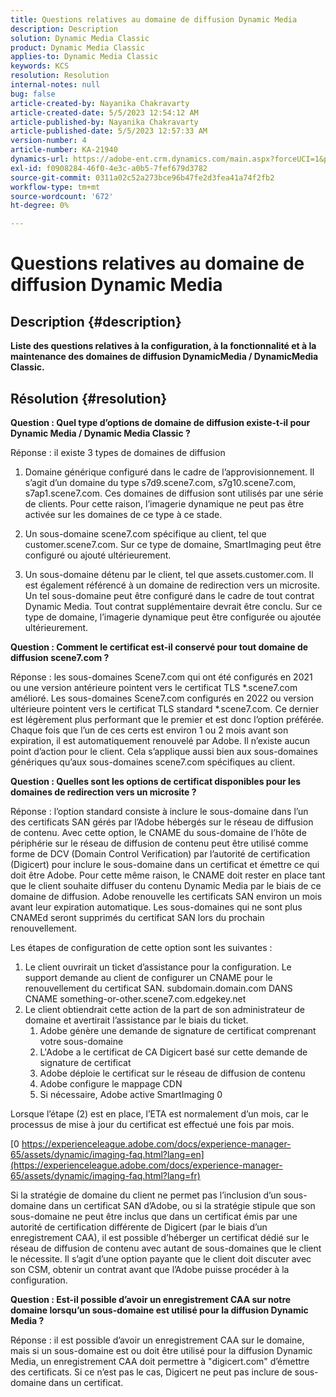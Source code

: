 ```yaml
---
title: Questions relatives au domaine de diffusion Dynamic Media
description: Description
solution: Dynamic Media Classic
product: Dynamic Media Classic
applies-to: Dynamic Media Classic
keywords: KCS
resolution: Resolution
internal-notes: null
bug: false
article-created-by: Nayanika Chakravarty
article-created-date: 5/5/2023 12:54:12 AM
article-published-by: Nayanika Chakravarty
article-published-date: 5/5/2023 12:57:33 AM
version-number: 4
article-number: KA-21940
dynamics-url: https://adobe-ent.crm.dynamics.com/main.aspx?forceUCI=1&pagetype=entityrecord&etn=knowledgearticle&id=c4944056-dfea-ed11-a7c6-6045bd006704
exl-id: f0908284-46f0-4e3c-a0b5-7fef679d3782
source-git-commit: 0311a02c52a273bce96b47fe2d3fea41a74f2fb2
workflow-type: tm+mt
source-wordcount: '672'
ht-degree: 0%

---
```


# Questions relatives au domaine de diffusion Dynamic Media

## Description {#description}


<b>Liste des questions relatives à la configuration, à la fonctionnalité et à la maintenance des domaines de diffusion DynamicMedia / DynamicMedia Classic.</b>


## Résolution {#resolution}


<b>Question : Quel type d’options de domaine de diffusion existe-t-il pour Dynamic Media / Dynamic Media Classic ?</b>

Réponse : il existe 3 types de domaines de diffusion

1) Domaine générique configuré dans le cadre de l’approvisionnement. Il s’agit d’un domaine du type s7d9.scene7.com, s7g10.scene7.com, s7ap1.scene7.com.
Ces domaines de diffusion sont utilisés par une série de clients. Pour cette raison, l’imagerie dynamique ne peut pas être activée sur les domaines de ce type à ce stade.

2) Un sous-domaine scene7.com spécifique au client, tel que customer.scene7.com. Sur ce type de domaine, SmartImaging peut être configuré ou ajouté ultérieurement.

3) Un sous-domaine détenu par le client, tel que assets.customer.com. Il est également référencé à un domaine de redirection vers un microsite. Un tel sous-domaine peut être configuré dans le cadre de tout contrat Dynamic Media. Tout contrat supplémentaire devrait être conclu. Sur ce type de domaine, l’imagerie dynamique peut être configurée ou ajoutée ultérieurement.

<b>Question : Comment le certificat est-il conservé pour tout domaine de diffusion scene7.com ?</b>

Réponse : les sous-domaines Scene7.com qui ont été configurés en 2021 ou une version antérieure pointent vers le certificat TLS \*.scene7.com amélioré. Les sous-domaines Scene7.com configurés en 2022 ou version ultérieure pointent vers le certificat TLS standard \*.scene7.com. Ce dernier est légèrement plus performant que le premier et est donc l’option préférée. Chaque fois que l’un de ces certs est environ 1 ou 2 mois avant son expiration, il est automatiquement renouvelé par Adobe. Il n’existe aucun point d’action pour le client. Cela s’applique aussi bien aux sous-domaines génériques qu’aux sous-domaines scene7.com spécifiques au client.

<b>Question : Quelles sont les options de certificat disponibles pour les domaines de redirection vers un microsite ?</b>

Réponse : l’option standard consiste à inclure le sous-domaine dans l’un des certificats SAN gérés par l’Adobe hébergés sur le réseau de diffusion de contenu. Avec cette option, le CNAME du sous-domaine de l’hôte de périphérie sur le réseau de diffusion de contenu peut être utilisé comme forme de DCV (Domain Control Verification) par l’autorité de certification (Digicert) pour inclure le sous-domaine dans un certificat et émettre ce qui doit être Adobe. Pour cette même raison, le CNAME doit rester en place tant que le client souhaite diffuser du contenu Dynamic Media par le biais de ce domaine de diffusion. Adobe renouvelle les certificats SAN environ un mois avant leur expiration automatique. Les sous-domaines qui ne sont plus CNAMEd seront supprimés du certificat SAN lors du prochain renouvellement.

Les étapes de configuration de cette option sont les suivantes :

1. Le client ouvrirait un ticket d’assistance pour la configuration.    Le support demande au client de configurer un CNAME pour le renouvellement du certificat SAN.
subdomain.domain.com DANS CNAME something-or-other.scene7.com.edgekey.net
2. Le client obtiendrait cette action de la part de son administrateur de domaine et avertirait l’assistance par le biais du ticket.
   1. Adobe génère une demande de signature de certificat comprenant votre sous-domaine
   2. L&#39;Adobe a le certificat de CA Digicert basé sur cette demande de signature de certificat
   3. Adobe déploie le certificat sur le réseau de diffusion de contenu
   4. Adobe configure le mappage CDN
   5. Si nécessaire, Adobe active SmartImaging 0


Lorsque l’étape (2) est en place, l’ETA est normalement d’un mois, car le processus de mise à jour du certificat est effectué une fois par mois.

[0 https://experienceleague.adobe.com/docs/experience-manager-65/assets/dynamic/imaging-faq.html?lang=en](https://experienceleague.adobe.com/docs/experience-manager-65/assets/dynamic/imaging-faq.html?lang=fr)

Si la stratégie de domaine du client ne permet pas l’inclusion d’un sous-domaine dans un certificat SAN d’Adobe, ou si la stratégie stipule que son sous-domaine ne peut être inclus que dans un certificat émis par une autorité de certification différente de Digicert (par le biais d’un enregistrement CAA), il est possible d’héberger un certificat dédié sur le réseau de diffusion de contenu avec autant de sous-domaines que le client le nécessite. Il s’agit d’une option payante que le client doit discuter avec son CSM, obtenir un contrat avant que l’Adobe puisse procéder à la configuration.

<b>Question : Est-il possible d’avoir un enregistrement CAA sur notre domaine lorsqu’un sous-domaine est utilisé pour la diffusion Dynamic Media ?</b>

Réponse : il est possible d’avoir un enregistrement CAA sur le domaine, mais si un sous-domaine est ou doit être utilisé pour la diffusion Dynamic Media, un enregistrement CAA doit permettre à &quot;digicert.com&quot; d’émettre des certificats. Si ce n’est pas le cas, Digicert ne peut pas inclure de sous-domaine dans un certificat.
